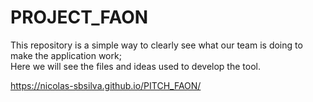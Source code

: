 # PROJECT_FAON
This repository is a simple way to clearly see what our team is doing to make the application work; <br>
Here we will see the files and ideas used to develop the tool.

https://nicolas-sbsilva.github.io/PITCH_FAON/
